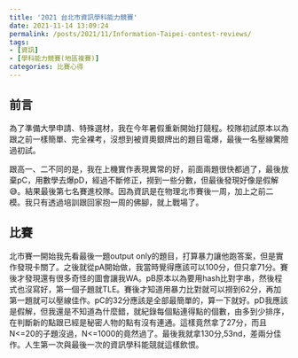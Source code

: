 ```yaml
---
title: '2021 台北市資訊學科能力競賽'
date: 2021-11-14 13:09:24
permalink: /posts/2021/11/Information-Taipei-contest-reviews/
tags: 
- [資訊] 
- [學科能力競賽(地區複賽)]
categories: 比賽心得
---
```

## 前言
為了準備大學申請、特殊選材，我在今年暑假重新開始打競程。校隊初試原本以為跟之前一樣簡單、完全裸考，沒想到被資奧銀牌出的題目電爆，最後一名壓線驚險過初試。
<!--more-->
跟高一、二不同的是，我在上機實作表現異常的好，前面兩題很快都過了，最後放棄pC，用數學去爆pD，經過不斷修正，撈到一些分數，但最後發現好像是假解:sweat_smile:。結果最後第七名賽進校隊。因為資訊是在物理北市賽後一周，加上之前二模。我只有透過培訓跟回家抱一周的佛腳，就上戰場了。

## 比賽
北市賽一開始我先看最後一題output only的題目，打算暴力讓他跑答案，但是實作發現卡關了。之後就從pA開始做，我當時覺得應該可以100分，但只拿71分。賽後才發現還有很多奇怪的圖會讓我WA。pB原本以為要用hash比對字串，然後程式也沒寫好，第一個子題就TLE。賽後才知道用暴力比對就可以撈到62分，再加第一題就可以壓線佳作。pC的32分應該是全部最簡單的，算一下就好。pD我應該是假解，但我還是不知道為什麼錯，就紀錄每個點連得點的個數，由多到少排序，在判斷新的點跟已經是秘密人物的點有沒有連通。這樣竟然拿了27分，而且N<=20的子題沒過，N<=1000的竟然過了。最後我就拿130分,53nd，差兩分佳作。人生第一次與最後一次的資訊學科能競就這樣飲恨。
